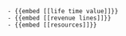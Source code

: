 	- {{embed [[life time value]]}}
	- {{embed [[revenue lines]]}}
	- {{embed [[resources]]}}












